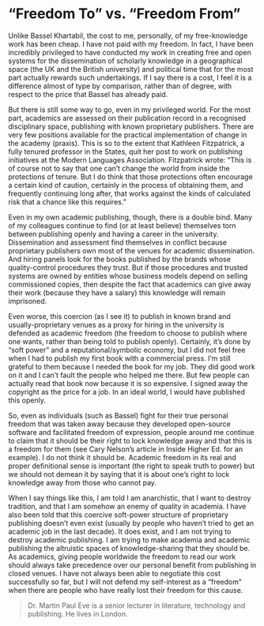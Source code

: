 
# “Freedom To” vs. “Freedom From”

<p>Unlike Bassel Khartabil, the cost to me, personally, of my
free-knowledge work has been cheap. I have not paid with my
freedom. In fact, I have been incredibly privileged to have conducted
my work in creating free and open systems for the dissemination of
scholarly knowledge in a geographical space (the UK and the British
university) and political time that for the most part actually rewards
such undertakings. If I say there is a cost, I feel it is a difference
almost of type by comparison, rather than of degree, with respect to
the price that Bassel has already paid.</p>

<p>But there is still some way to go, even in my privileged world. For
the most part, academics are assessed on their publication record in a
recognised disciplinary space, publishing with known proprietary
publishers. There are very few positions available for the practical
implementation of change in the academy (praxis). This is so to the
extent that Kathleen Fitzpatrick, a fully tenured professor in the
States, quit her post to work on publishing initiatives at the Modern
Languages Association. Fitzpatrick wrote: “This is of course not to
say that one can’t change the world from inside the protections of
tenure. But I do think that those protections often encourage a
certain kind of caution, certainly in the process of obtaining them,
and frequently continuing long after, that works against the kinds of
calculated risk that a chance like this requires.”</p>

<p>Even in my own academic publishing, though, there is a double
bind. Many of my colleagues continue to find (or at least believe)
themselves torn between publishing openly and having a career in the
university. Dissemination and assessment find themselves in conflict
because proprietary publishers own most of the venues for academic
dissemination. And hiring panels look for the books published by the
brands whose quality-control procedures they trust. But if those
procedures and trusted systems are owned by entities whose business
models depend on selling commissioned copies, then despite the fact
that academics can give away their work (because they have a salary)
this knowledge will remain imprisoned.</p>

<p>Even worse, this coercion (as I see it) to publish in known brand and
usually-proprietary venues as a proxy for hiring in the university is
defended as academic freedom (the freedom to choose to publish where
one wants, rather than being told to publish openly). Certainly, it’s
done by “soft power” and a reputational/symbolic economy, but I did
not feel free when I had to publish my first book with a commercial
press. I’m still grateful to them because I needed the book for my
job. They did good work on it and I can’t fault the people who helped
me there. But few people can actually read that book now because it is
so expensive. I signed away the copyright as the price for a job. In
an ideal world, I would have published this openly.</p>

<p>So, even as individuals (such as Bassel) fight for their true personal
freedom that was taken away because they developed open-source
software and facilitated freedom of expression, people around me
continue to claim that it should be their right to lock knowledge away
and that this is a freedom for them (see Cary Nelson’s article in
Inside Higher Ed. for an example). I do not think it should
be. Academic freedom in its real and proper definitional sense is
important (the right to speak truth to power) but we should not demean
it by saying that it is about one’s right to lock knowledge away from
those who cannot pay.</p>

<p>When I say things like this, I am told I am anarchistic, that I want
to destroy tradition, and that I am somehow an enemy of quality in
academia. I have also been told that this coercive soft-power
structure of proprietary publishing doesn’t even exist (usually by
people who haven’t tried to get an academic job in the last
decade). It does exist, and I am not trying to destroy academic
publishing. I am trying to make academia and academic publishing the
altruistic spaces of knowledge-sharing that they should be. As
academics, giving people worldwide the freedom to read our work should
always take precedence over our personal benefit from publishing in
closed venues. I have not always been able to negotiate this cost
successfully so far, but I will not defend my self-interest as a
“freedom” when there are people who have really lost their freedom for
this cause.</p>


> Dr. Martin Paul Eve is a senior lecturer in literature, technology and
publishing. He lives in London.
